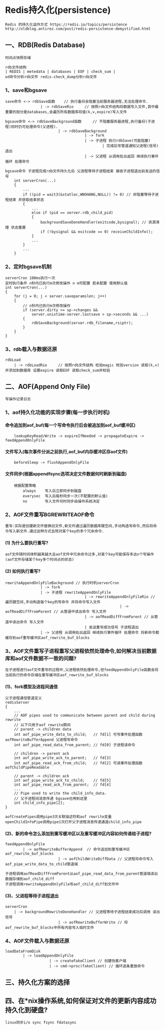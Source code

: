 # Redis持久化(persistence)
    Redis 的持久化运作方式 https://redis.io/topics/persistence
    http://oldblog.antirez.com/post/redis-persistence-demystified.html

## 一、RDB(Redis Database)
    时间点快照存储
    
    rdb文件结构
    | REDIS | metedata | databases | EOF | check_sum |
    od命令分析rdb文件 redis-check_dump分析rdb文件

### 1、save和bgsave
    save命令 <-> rdbSave函数    // 执行备份会阻塞当前服务器进程,无法处理命令.
                    | -> rdbSaveRio     // 按照rdb文件结构将数据写入文件,其中最重要的部分是databases,会遍历所有数据库将值(k,v,expire)写入文件

    bgsave命令 <-> rdbSaveBackground函数     // 不阻塞服务器进程,执行备份(子进程)同时仍可处理命令(父进程).
                            | -> rdbSaveBackground
                                        | -> fork
                                        | -> 子进程 执行rdbSave(可能阻塞) 
                                                | 完成后写管道通知父进程(信号) 退出
                                        | -> 父进程 从调用处出返回 继续执行事件循环 处理命令 

    bgsave命令 子进程完成rdb文件持久化后 父进程等待子进程结束 接收子进程退出前发送的信号
        int serverCron(...)
        {
            ...
            if ((pid = wait3(&statloc,WNOHANG,NULL)) != 0) // 非阻塞等待子进程结束 并获取结束状态
            {
                ... 
                else if (pid == server.rdb_child_pid) 
                {
                    backgroundSaveDoneHandler(exitcode,bysignal); // 资源清理 状态重置
                    if (!bysignal && exitcode == 0) receiveChildInfo();
                }
                ...
            }
            ... 
        }

### 2、定时bgsave机制 
    serverCron 100ms执行一次
    定时执行条件 n秒内已执行m次修改操作 n m可配置 若未配置 使用默认值
    int serverCron(...)
    {
        for (j = 0; j < server.saveparamslen; j++) 
        {
            // n秒内已执行m次修改操作
            if (server.dirty >= sp->changes &&
                server.unixtime-server.lastsave > sp->seconds && ...)
            {
                rdbSaveBackground(server.rdb_filename,rsiptr);
            }
        }
    }

### 3、rdb载入与数据还原 
    rdbLoad
        | -> rdbLoadRio     // 按照rdb文件结构 检验magic 校验version 读取(k,v)并添加到数据库 设置expire 读取EOF 读取check_sum并校验



## 二、AOF(Append Only File)
    写操作记录日志

### 1、aof持久化功能的实现步骤(每一步执行时机)
#### 命令追加到aof_buf(每一个写命令执行后会被追加到aof_buf缓冲区)
        lookupKeyRead/Write -> expireIfNeeded -> propagateExpire -> feedAppendOnlyFile

#### 文件写入(每次事件分派之前执行,aof_buf内存缓冲区存aof文件)
        beforeSleep -> flushAppendOnlyFile

#### 文件同步(根据appendfsync选项决定文件数据何时刷新到磁盘)
        根据配置策略
            always    写入后立即同步到磁盘
            everysec  写入后每秒同步一次(不配置的默认值)
            no        写入文件何时同步由操作系统决定

### 2、AOF文件重写BGREWRITEAOF命令
    重写:实际是创建新文件替换旧文件,新文件通过遍历数据库键空间,手动构造写命令,然后将命令写入新文件.通过这种方式去除对某个key的多个冗余命令.

#### (1) 为什么要执行重写?
    aof文件随时间体积越来越大且aof文件中冗余命令过多,对某个key可能保存多达n个写操作(aof文件存储某个key多个时间点的状态)

#### (2) 如何执行重写?
    rewriteAppendOnlyFileBackground // 执行时机serverCron
                    | -> fork
                    | -> 子进程 rewriteAppendOnlyFile
                                        | -> rewriteAppendOnlyFileRio // 遍历键空间,手动构造每个key的写命令 并将命令写入文件
                                                        | -> aofReadDiffFromParent // 从管道中读出命令 写入文件
                                        | -> aofReadDiffFromParent // 从管道中读出命令 写入文件
                                        | 发送重写成功信号 子进程退出
                    | -> 父进程 从调用处出返回 继续执行事件循环 处理命令 将新命令都缓存到aof重写缓冲区aof_rewrite_buf_blocks

### 3、AOF文件重写子进程重写父进程依然处理命令,如何解决当前数据库和aof文件数据不一致的问题?
    在子进程进行aof文件重写的过程中,父进程依然处理命令,但feedAppendOnlyFile函数会将当前执行的命令存储在重写缓冲区aof_rewrite_buf_blocks

#### (1)、fork模型及进程间通信
    父子进程通信管道定义
    redisServer
    {
        ... 
        // AOF pipes used to communicate between parent and child during rewrite
        // 以下只用于aof rewrite期间
        // parent -> children data
        int aof_pipe_write_data_to_child;   // fd[1] 可写事件处理函数 aofRewriteBufferAppend 父进程写命令
        int aof_pipe_read_data_from_parent; // fd[0] 子进程读命令

        // children -> parent ack
        int aof_pipe_write_ack_to_parent;   // fd[3]
        int aof_pipe_read_ack_from_child;   // fd[2] 可读事件处理函数 aofChildPipeReadable
        
        // parent -> children ack
        int aof_pipe_write_ack_to_child;    // fd[5]
        int aof_pipe_read_ack_from_parent;  // fd[4]
        ...
        // Pipe used to write the child_info_data. 
        // 父子进程间消息传递 bgsave也用到这里
        int child_info_pipe[2];         
    }
    
    aofCreatePipes调用pipe3次关联描述符和aof rewrite变量
    openChildInfoPipe调用pipe1次打开父子进程消息传递通道child_info_pipe

#### (2)、新的命令怎么添加到重写缓冲区以及重写缓冲区内容如何传递给子进程?
    feedAppendOnlyFile
            | -> aofRewriteBufferAppend  // 命令追加到重写缓冲区aof_rewrite_buf_blocks
                            | -> aofChildWriteDiffData // 父进程将命令写入aof_pipe_write_data_to_child管道端
    
    子进程调用aofReadDiffFromParent从aof_pipe_read_data_from_parent管道端读出数据存储到aof_child_diff
    子进程调用rewriteAppendOnlyFile写aof_child_diff到文件中

#### (3)、父进程等待子进程退出
    serverCron
        | -> backgroundRewriteDoneHandler // 父进程等待子进程结束成功后调用 读出信号
                            | -> aofRewriteBufferWrite // 将aof_rewrite_buf_blocks中所有内容写入临时文件

### 4、AOF文件载入与数据还原
    loadDataFromDisk
            | -> loadAppendOnlyFile
                        | -> createFakeClient // 创建伪客户端
                        | -> cmd->proc(fakeClient) // 循环逐条重放命令

## 三、持久化方案的选择

## 四、在*nix操作系统,如何保证对文件的更新内容成功持久化到硬盘?
    linux同步i/o sync fsync fdatasync

